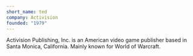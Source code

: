 ```yaml
---
short_name: ted
company: Activision
founded: "1979"
---
```

<!-- activision.md -->
Activision Publishing, Inc. is an American video game publisher based in Santa Monica, California. Mainly known for World of Warcraft.
